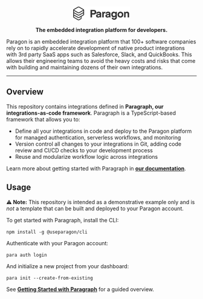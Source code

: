 <p align="center">
 <a href="https://www.useparagon.com/" target="blank">
  <picture>
    <source media="(prefers-color-scheme: dark)" srcset="https://framerusercontent.com/images/B1sWhCOHmvzGnt3zH0UCcL4ga4Y.png">
    <img alt="Paragon" src="https://raw.githubusercontent.com/useparagon/aws-on-prem/master/assets/paragon-logo-dark.png" width="150">
  </picture>
 </a>
</p>

<p align="center">
  <b>
    The embedded integration platform for developers.
  </b>
</p>

Paragon is an embedded integration platform that 100+ software companies rely on to rapidly accelerate development of native product integrations with 3rd party SaaS apps such as Salesforce, Slack, and QuickBooks. This allows their engineering teams to avoid the heavy costs and risks that come with building and maintaining dozens of their own integrations.

---

## Overview

This repository contains integrations defined in **Paragraph, our integrations-as-code framework**. Paragraph is a TypeScript-based framework that allows you to: 

- Define all your integrations in code and deploy to the Paragon platform for managed authentication, serverless workflows, and monitoring
- Version control all changes to your integrations in Git, adding code review and CI/CD checks to your development process
- Reuse and modularize workflow logic across integrations

Learn more about getting started with Paragraph in [**our documentation**](https://docs.useparagon.com/paragraph/getting-started).

## Usage

**⚠️ Note:** This repository is intended as a demonstrative example only and is _not_ a template that can be built and deployed to your Paragon account.

To get started with Paragraph, install the CLI:

```
npm install -g @useparagon/cli
```

Authenticate with your Paragon account:

```
para auth login
```

And initialize a new project from your dashboard:

```
para init --create-from-existing
```

See [**Getting Started with Paragraph**](https://docs.useparagon.com/paragraph/getting-started) for a guided overview.
